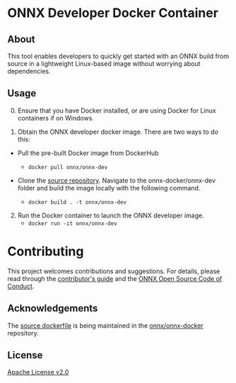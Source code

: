 <!--- SPDX-License-Identifier: Apache-2.0 -->

# ONNX Developer Docker Container

## About

This tool enables developers to quickly get started with an ONNX build from source in a lightweight Linux-based image without worrying about dependencies.

## Usage

0. Ensure that you have Docker installed, or are using Docker for Linux containers if on Windows.

1. Obtain the ONNX developer docker image. There are two ways to do this:

  - Pull the pre-built Docker image from DockerHub
    - `docker pull onnx/onnx-dev`

  - Clone the [source repository](https://github.com/onnx/onnx-docker). Navigate to the onnx-docker/onnx-dev folder and build the image locally with the following command.
    - `docker build . -t onnx/onnx-dev`

2. Run the Docker container to launch the ONNX developer image.
    - `docker run -it onnx/onnx-dev`

# Contributing

This project welcomes contributions and suggestions. For details, please read through the [contributor's guide](https://github.com/onnx/onnx/blob/master/docs/CONTRIBUTING.md) and the [ONNX Open Source Code of Conduct](https://onnx.ai/codeofconduct.html).

## Acknowledgements
The [source dockerfile](https://github.com/onnx/onnx-docker/blob/master/onnx-dev/Dockerfile) is being maintained in the [onnx/onnx-docker](https://github.com/onnx/onnx-docker) repository.

## License
[Apache License v2.0](https://github.com/onnx/onnx-docker/blob/master/LICENSE)
